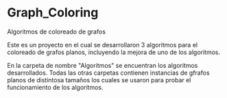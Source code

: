 # Graph_Coloring
Algoritmos de coloreado de grafos

Este es un proyecto en el cual se desarrollaron 3 algoritmos para el coloreado de grafos planos, incluyendo la mejora de uno de los algoritmos.

En la carpeta de nombre "Algoritmos" se encuentran los algoritmos desarrollados.
Todas las otras carpetas contienen instancias de gfrafos planos de distintosa tamaños los cuales se usaron para probar el funcionamiento de los algoritmos.
